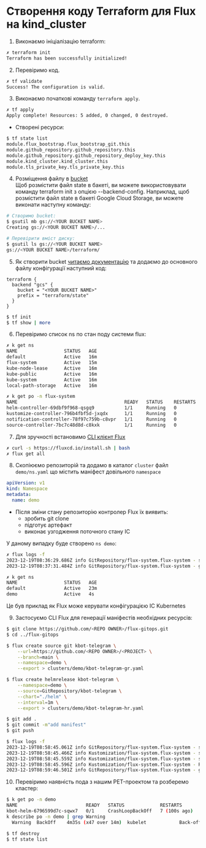 # Створення коду Terraform для Flux на kind_cluster

1. Виконаємо ініціалізацію terraform:
```sh
✗ terraform init
Terraform has been successfully initialized!
```

2. Перевіримо код.
```sh
✗ tf validate
Success! The configuration is valid.
```

3. Виконаємо початкові команду `terraform apply`.
```sh
✗ tf apply
Apply complete! Resources: 5 added, 0 changed, 0 destroyed.
```

- Створені ресурси:
```sh
$ tf state list
module.flux_bootstrap.flux_bootstrap_git.this
module.github_repository.github_repository.this
module.github_repository.github_repository_deploy_key.this
module.kind_cluster.kind_cluster.this
module.tls_private_key.tls_private_key.this
```

4. Розміщення файлу в [bucket](https://console.cloud.google.com/storage/browser)  
Щоб розмістити файл state в бакеті, ви можете використовувати команду terraform init з опцією --backend-config. Наприклад, щоб розмістити файл state в бакеті Google Cloud Storage, ви можете виконати наступну команду:
```sh
# Створимо bucket:
$ gsutil mb gs://<YOUR BUCKET NAME>
Creating gs://<YOUR BUCKET NAME>/...

# Перевірити вміст диску:
$ gsutil ls gs://<YOUR BUCKET NAME>
gs://<YOUR BUCKET NAME>/terraform/
```
5. Як створити bucket [читаємо документацію](https://developer.hashicorp.com/terraform/language/settings/backends/gcs#example-configuration) та додаємо до основного файлу конфігурації наступний код:

```hcl
terraform {
  backend "gcs" {
    bucket = "<YOUR BUCKET NAME>"
    prefix = "terraform/state"
  }
}
```
```sh
$ tf init
$ tf show | more
```

6. Перевіримо список ns по стан поду системи flux:
```sh
✗ k get ns
NAME                 STATUS   AGE
default              Active   16m
flux-system          Active   15m
kube-node-lease      Active   16m
kube-public          Active   16m
kube-system          Active   16m
local-path-storage   Active   16m
```
```sh
✗ k get po -n flux-system
NAME                                       READY   STATUS    RESTARTS   AGE
helm-controller-69dbf9f968-qsgq9           1/1     Running   0          16m
kustomize-controller-796b4fbf5d-jxqdx      1/1     Running   0          16m
notification-controller-78f97c759b-c8vpr   1/1     Running   0          16m
source-controller-7bc7c48d8d-c8kxk         1/1     Running   0          16m
``` 

7. Для зручності встановимо [CLI клієнт Flux](https://fluxcd.io/flux/installation/)
```sh
✗ curl -s https://fluxcd.io/install.sh | bash
✗ flux get all
```

8. Скопіюємо репозиторій та додамо в каталог `cluster` файл `demo/ns.yaml` що містить маніфест довільного `namespace`  
```yaml
apiVersion: v1
kind: Namespace
metadata:
  name: demo
```
- Після зміни стану репозиторію контролер Flux їх виявить:
    - зробить git clone  
    - підготує артефакт   
    - виконає узгодження поточного стану IC   

У даному випадку буде створено `ns demo`:
```sh
✗ flux logs -f
2023-12-19T08:36:29.686Z info GitRepository/flux-system.flux-system - stored artifact for commit 'Create ns.yaml' 
2023-12-19T08:37:31.484Z info GitRepository/flux-system.flux-system - garbage collected 1 artifacts 
```
```sh
✗ k get ns 
NAME                 STATUS   AGE
default              Active   23m
demo                 Active   4s
```
Це був приклад як Flux може керувати конфігурацією ІС Kubernetes

9. Застосуємо CLI Flux для генерації маніфестів необхідних ресурсів:
```sh
$ git clone https://github.com/<REPO OWNER>/flux-gitops.git
$ cd ../flux-gitops 

$ flux create source git kbot-telegram \
    --url=https://github.com/<REPO OWNER>/<PROJECT> \
    --branch=main \
    --namespace=demo \
    --export > clusters/demo/kbot-telegram-gr.yaml

$ flux create helmrelease kbot-telegram \
    --namespace=demo \
    --source=GitRepository/kbot-telegram \
    --chart="./helm" \
    --interval=1m \
    --export > clusters/demo/kbot-telegram-hr.yaml

$ git add .
$ git commit -m"add manifest"
$ git push
```
```sh
$ flux logs -f
2023-12-19T08:58:45.061Z info GitRepository/flux-system.flux-system - stored artifact for commit 'add manifest' 
2023-12-19T08:58:45.466Z info Kustomization/flux-system.flux-system - server-side apply for cluster definitions completed 
2023-12-19T08:58:45.559Z info Kustomization/flux-system.flux-system - server-side apply completed 
2023-12-19T08:58:45.596Z info Kustomization/flux-system.flux-system - Reconciliation finished in 498.659581ms, next run in 10m0s 
2023-12-19T08:59:46.501Z info GitRepository/flux-system.flux-system - garbage collected 1 artifacts 
```

10. Перевіримо наявність пода з нашим PET-проектом та розберемо кластер:
```sh
$ k get po -n demo
NAME                         READY   STATUS             RESTARTS       AGE
kbot-helm-6796599d7c-sqwx7   0/1     CrashLoopBackOff   7 (100s ago)   12m
k describe po -n demo | grep Warning
  Warning  BackOff    4m35s (x47 over 14m)  kubelet            Back-off restarting failed container kbot in pod kbot-helm-6796599d7c-sqwx7_demo(401ca7a7-2b0c-4a27-b81c-e053936cd9ed)
```
```sh
$ tf destroy
$ tf state list 
```
